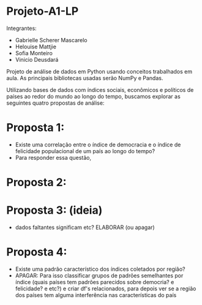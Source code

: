 # Projeto-A1-LP
Integrantes:
- Gabrielle Scherer Mascarelo
- Helouise Mattjie
- Sofia Monteiro
- Vinicio Deusdará

Projeto de análise de dados em Python usando conceitos trabalhados em aula. As principais bibliotecas usadas serão NumPy e Pandas.

Utilizando bases de dados com índices sociais, econômicos e políticos de países ao redor do mundo ao longo do tempo, buscamos explorar as seguintes quatro propostas de análise:

# Proposta 1:
- Existe uma correlação entre o índice de democracia e o índice de felicidade populacional de um país ao longo do tempo?
- Para responder essa questão, 

# Proposta 2:


# Proposta 3: (ideia)
- dados faltantes significam etc? ELABORAR (ou apagar)
  
# Proposta 4:
- Existe uma padrão característico dos índices coletados por região?
- APAGAR: Para isso classificar grupos de padrões semelhantes por índice (quais países tem padrões parecidos sobre democria? e felicidade? e etc?) e criar df's relacionados, para depois ver se a região dos países tem alguma interferência nas características do país
